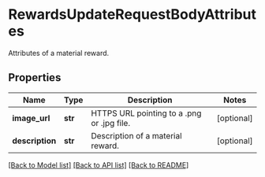 # RewardsUpdateRequestBodyAttributes

Attributes of a material reward.

## Properties
Name | Type | Description | Notes
------------ | ------------- | ------------- | -------------
**image_url** | **str** | HTTPS URL pointing to a .png or .jpg file. | [optional] 
**description** | **str** | Description of a material reward. | [optional] 

[[Back to Model list]](../README.md#documentation-for-models) [[Back to API list]](../README.md#documentation-for-api-endpoints) [[Back to README]](../README.md)


